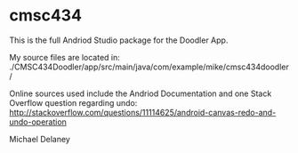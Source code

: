# cmsc434

This is the full Andriod Studio package for the Doodler App.

My source files are located in: ./CMSC434Doodler/app/src/main/java/com/example/mike/cmsc434doodler/

Online sources used include the Andriod Documentation and one Stack Overflow question regarding undo: http://stackoverflow.com/questions/11114625/android-canvas-redo-and-undo-operation

Michael Delaney
